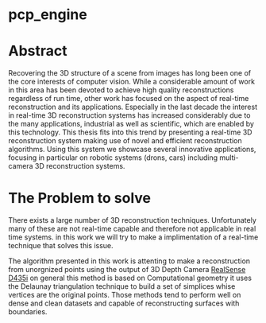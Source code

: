 # pcp_engine
<h1>Abstract</h1>
<p>Recovering the 3D structure of a scene from images has long been one of the core interests of computer vision. While a considerable amount of work in this area has been devoted to achieve high quality reconstructions regardless of run time, other work has focused on the aspect of real-time reconstruction and its applications. Especially in the last decade the interest in real-time 3D reconstruction systems has increased considerably due to the many applications, industrial as well as scientific, which are enabled by this technology. This thesis fits into this trend by presenting a real-time 3D reconstruction system making use of novel and efficient reconstruction algorithms. Using this system we showcase several innovative applications, focusing in particular on robotic systems (drons, cars) including multi-camera 3D reconstruction systems.</p>

<h1> The Problem to solve</h1>
<p>There exists a large number of 3D reconstruction techniques. Unfortunately many of these are not real-time capable and therefore not applicable in real time systems. in this work we will try to make a implimentation of a real-time technique that solves this issue.

The algorithm presented in this work is attenting to make a reconstruction from unorgnized points using the output of 3D Depth Camera <a href="https://www.intelrealsense.com/depth-camera-d435i/">RealSense D435i</a>
on general this method is based on Computational geometry it uses the Delaunay triangulation technique to build a set of simplices whise vertices are the original points. Those methods tend to perform well on dense and clean datasets and capable of reconstructing surfaces with boundaries. </p>
